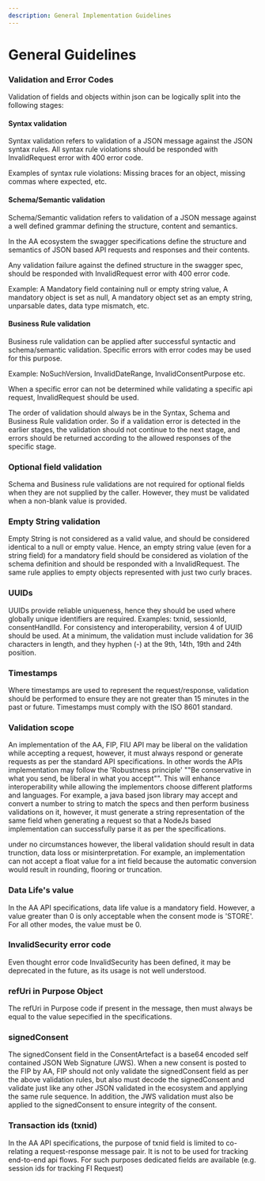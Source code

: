 ```yaml
---
description: General Implementation Guidelines
---
```


# General Guidelines

### Validation and Error Codes

Validation of fields and objects within json can be logically split into the following stages:

#### Syntax validation

Syntax validation refers to validation of a JSON message against the JSON syntax rules. All syntax rule violations should be responded with InvalidRequest error with 400 error code.

Examples of syntax rule violations: Missing braces for an object, missing commas where expected, etc.

#### Schema/Semantic validation

Schema/Semantic validation refers to validation of a JSON message against a well defined grammar defining the structure, content and semantics.

In the AA ecosystem the swagger specifications define the structure and semantics of JSON based API requests and responses and their contents.

Any validation failure against the defined structure in the swagger spec, should be responded with InvalidRequest error with 400 error code.

Example: A Mandatory field containing null or empty string value, A mandatory object is set as null, A mandatory object set as an empty string, unparsable dates, data type mismatch, etc.

#### Business Rule validation

Business rule validation can be applied after successful syntactic and schema/semantic validation. Specific errors with error codes may be used for this purpose. 

Example: NoSuchVersion, InvalidDateRange, InvalidConsentPurpose etc.

When a specific error can not be determined while validating a specific api request, InvalidRequest should be used.

The order of validation should always be in the Syntax, Schema and Business Rule validation order. So if a validation error is detected in the earlier stages, the validation should not continue to the next stage, and errors should be returned according to the allowed responses of the specific stage.

### Optional field validation

Schema and Business rule validations are not required for optional fields when they are not supplied by the caller. However, they must be validated when a non-blank value is provided.

### Empty String validation

Empty String is not considered as a valid value, and should be considered identical to a null or empty value. Hence, an empty string value \(even for a string field\) for a mandatory field should be considered as violation of the schema definition and should be responded with a InvalidRequest. The same rule applies to empty objects represented with just two curly braces.

### UUIDs

UUIDs provide reliable uniqueness, hence they should be used where globally unique identifiers are required. Examples: txnid, sessionId, consentHandlId. For consistency and interoperability, version 4 of UUID should be used. At a minimum, the validation must include validation for 36 characters in length, and they hyphen \(-\) at the 9th, 14th, 19th and 24th position.

### Timestamps

Where timestamps are used to represent the request/response, validation should be performed to ensure they are not greater than 15 minutes in the past or future. Timestamps must comply with the ISO 8601 standard.

### Validation scope

An implementation of the AA, FIP, FIU API may be liberal on the validation while accepting a request, however, it must always respond or generate requests as per the standard API specifications. In other words the APIs implementation may follow the 'Robustness principle' ""Be conservative in what you send, be liberal in what you accept"". This will enhance interoperability while allowing the implementors choose different platforms and languages. For example, a java based json library may accept and convert a number to string to match the specs and then perform business validations on it, however, it must generate a string representation of the same field when generating a request so that a NodeJs based implementation can successfully parse it as per the specifications.

under no circumstances however, the liberal validation should result in data trunction, data loss or misinterpretation. For example, an implementation can not accept a float value for a int field because the automatic conversion would result in rounding, flooring or truncation.

### Data Life's value

In the AA API specifications, data life value is a mandatory field. However, a value greater than 0 is only acceptable when the consent mode is 'STORE'. For all other modes, the value must be 0.

### InvalidSecurity error code

Even thought error code InvalidSecurity has been defined, it may be deprecated in the future, as its usage is not well understood.

### refUri in Purpose Object

The refUri in Purpose code if present in the message, then must always be equal to the value sepecified in the specifications.

### signedConsent

The signedConsent field in the ConsentArtefact is a base64 encoded self contained JSON Web Signature \(JWS\). When a new consent is posted to the FIP by AA, FIP should not only validate the signedConsent field as per the above validation rules, but also must decode the signedConsent and validate just like any other JSON validated in the ecosystem and applying the same rule sequence. In addition, the JWS validation must also be applied to the signedConsent to ensure integrity of the consent.

### Transaction ids \(txnid\)

In the AA API specifications, the purpose of txnid field is limited to co-relating a request-response message pair. It is not to be used for tracking end-to-end api flows. For such purposes dedicated fields are available \(e.g. session ids for tracking FI Request\)

